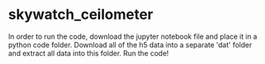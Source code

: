 # skywatch_ceilometer
In order to run the code, download the jupyter notebook file and place it in a python code folder.
Download all of the h5 data into a separate 'dat' folder and extract all data into this folder. 
Run the code!
